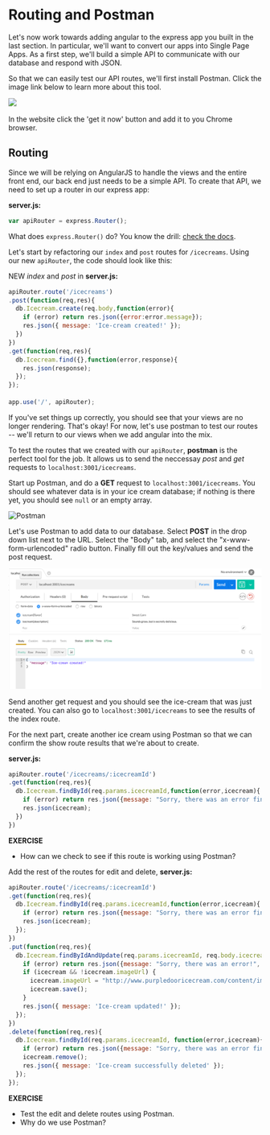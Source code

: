 # Routing and Postman

Let's now work towards adding angular to the express app you built in the last section. In particular, we'll want to convert our apps into Single Page Apps. As a first step, we'll build a simple API to communicate with our database and respond with JSON. 

So that we can easily test our API routes, we'll first install Postman. Click the image link below to learn more about this tool.

[![](https://www.getpostman.com/img-rebrand/logo.png)](https://www.getpostman.com/)

In the website click the 'get it now' button and add it to you Chrome browser.

## Routing

Since we will be relying on AngularJS to handle the views and the entire front end, our back end just needs to be a simple API. To create that API, we need to set up a router in our express app:

**server.js:**

```javascript
var apiRouter = express.Router();
```

What does `express.Router()` do? You know the drill: [check the docs](http://expressjs.com/guide/routing.html#express-router).

Let's start by refactoring our `index` and `post` routes for `/icecreams`. Using our new `apiRouter`, the code should look like this:

NEW *index* and *post* in **server.js:**

```javascript
apiRouter.route('/icecreams')
.post(function(req,res){
  db.Icecream.create(req.body,function(error){
    if (error) return res.json({error:error.message});
    res.json({ message: 'Ice-cream created!' });
  })
})
.get(function(req,res){
  db.Icecream.find({},function(error,response){
    res.json(response);
  });
});

app.use('/', apiRouter);
```

If you've set things up correctly, you should see that your views are no longer rendering. That's okay! For now, let's use postman to test our routes -- we'll return to our views when we add angular into the mix.

To test the routes that we created with our `apiRouter`, **postman** is the perfect tool for the job. It allows us to send the neccessay *post* and *get* requests to `localhost:3001/icecreams`.

Start up Postman, and do a **GET** request to `localhost:3001/icecreams`. You should see whatever data is in your ice cream database; if nothing is there yet, you should see `null` or an empty array.

![Postman](https://i.gyazo.com/716546ea6a841a699a81c73c3fae89f9.png)

Let's use Postman to add data to our database. Select **POST** in the drop down list next to the URL.  Select the "Body" tab, and select the "x-www-form-urlencoded" radio button. Finally fill out the key/values and send the post request.

![Post](./examples/images/postman_post.png)

Send another get request and you should see the ice-cream that was just created. You can also go to `localhost:3001/icecreams` to see the results of the index route.

For the next part, create another ice cream using Postman so that we can confirm the show route results that we're about to create.

**server.js:**

```javascript
apiRouter.route('/icecreams/:icecreamId')
.get(function(req,res){
  db.Icecream.findById(req.params.icecreamId,function(error,icecream){
    if (error) return res.json({message: "Sorry, there was an error finding that ice-cream!", error: error});
    res.json(icecream);
  })
})

```

**EXERCISE**

* How can we check to see if this route is working using Postman?

Add the rest of the routes for edit and delete,  **server.js:**

```javascript
apiRouter.route('/icecreams/:icecreamId')
.get(function(req,res){
  db.Icecream.findById(req.params.icecreamId,function(error,icecream){
    if (error) return res.json({message: "Sorry, there was an error finding that ice-cream!", error: error});
    res.json(icecream);
  });
})
.put(function(req,res){
  db.Icecream.findByIdAndUpdate(req.params.icecreamId, req.body.icecream, function(error,icecream){
    if (error) return res.json({message: "Sorry, there was an error!", error: error});
    if (icecream && !icecream.imageUrl) {
      icecream.imageUrl = "http://www.purpledooricecream.com/content/images/mystery-icecream_website(1).jpg";
      icecream.save();
    }
    res.json({ message: 'Ice-cream updated!' });
  });
})
.delete(function(req,res){
  db.Icecream.findById(req.params.icecreamId, function(error,icecream){
    if (error) return res.json({message: "Sorry, there was an error finding that ice-cream!", error: error});
    icecream.remove();
    res.json({ message: 'Ice-cream successfully deleted' });
  });
}); 
```

**EXERCISE**

* Test the edit and delete routes using Postman.
* Why do we use Postman?